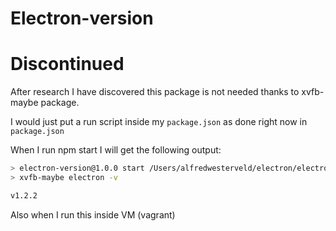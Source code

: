 # Electron-version

# Discontinued 

After research I have discovered this package is not needed thanks to xvfb-maybe package.

I would just put a run script inside my `package.json` as done right now in `package.json`

When I run npm start I will get the following output:

```bash
> electron-version@1.0.0 start /Users/alfredwesterveld/electron/electron-version
> xvfb-maybe electron -v

v1.2.2
```

Also when I run this inside VM (vagrant)
